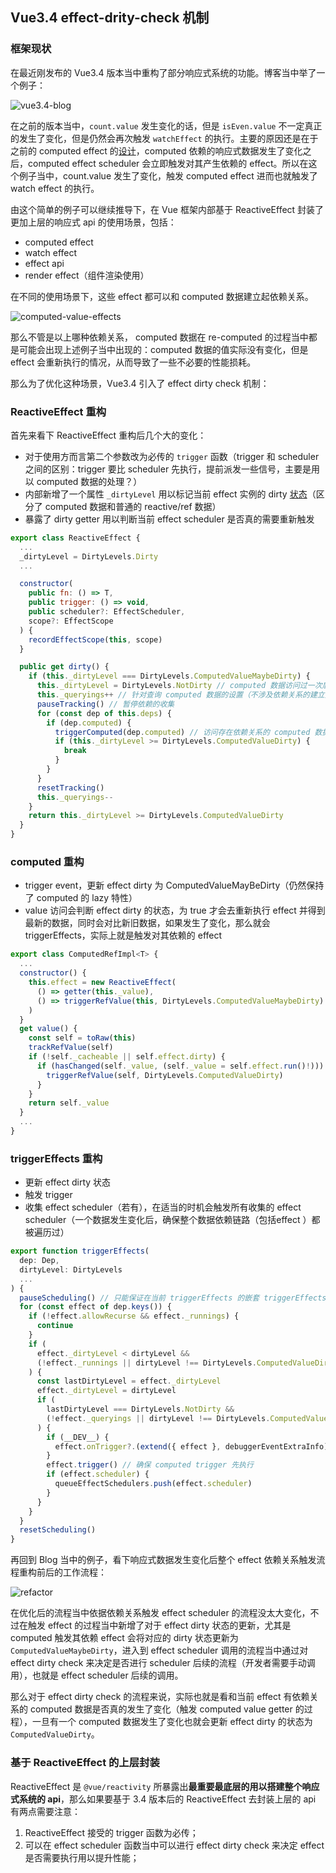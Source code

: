 ## Vue3.4 effect-drity-check 机制


### 框架现状

在最近刚发布的 Vue3.4 版本当中重构了部分响应式系统的功能。博客当中举了一个例子：

![vue3.4-blog](./images/vue3.4-blog.png)

在之前的版本当中，`count.value` 发生变化的话，但是 `isEven.value` 不一定真正的发生了变化，但是仍然会再次触发 `watchEffect` 的执行。主要的原因还是在于之前的 computed effect 的[设计](https://github.com/vuejs/core/pull/5912/files#diff-95734490ac7bb277f876f1c6e635a2718f5f8ac75615d0d72403df5a8903e652L44)，computed 依赖的响应式数据发生了变化之后，computed effect scheduler 会立即触发对其产生依赖的 effect。所以在这个例子当中，count.value 发生了变化，触发 computed effect 进而也就触发了 watch effect 的执行。

由这个简单的例子可以继续推导下，在 Vue 框架内部基于 ReactiveEffect 封装了更加上层的响应式 api 的使用场景，包括：

* computed effect
* watch effect
* effect api
* render effect（组件渲染使用）

在不同的使用场景下，这些 effect 都可以和 computed 数据建立起依赖关系。

![computed-value-effects](./images/computed-value-effects.png)

<!-- todo: 补充一个图 不同 effect 和 computed 数据之间的关系 -->

那么不管是以上哪种依赖关系， computed 数据在 re-computed 的过程当中都是可能会出现上述例子当中出现的：computed 数据的值实际没有变化，但是 effect 会重新执行的情况，从而导致了一些不必要的性能损耗。

那么为了优化这种场景，Vue3.4 引入了 effect dirty check 机制：

### ReactiveEffect 重构

首先来看下 ReactiveEffect 重构后几个大的变化：


* 对于使用方而言第二个参数改为必传的 `trigger` 函数（trigger 和 scheduler 之间的区别：trigger 要比 scheduler 先执行，提前派发一些信号，主要是用以 computed 数据的处理？）
* 内部新增了一个属性 `_dirtyLevel` 用以标记当前 effect 实例的 dirty [状态](https://github.com/vuejs/core/pull/5912/files#diff-f7360f435e9d5bfecbdfc36d9dbd7625cc99b76e6350f6522c2473d7441440c2R25)（区分了 computed 数据和普通的 reactive/ref 数据）
* 暴露了 dirty getter 用以判断当前 effect scheduler 是否真的需要重新触发


```javascript
export class ReactiveEffect {
  ...
  _dirtyLevel = DirtyLevels.Dirty
  ...

  constructor(
    public fn: () => T,
    public trigger: () => void,
    public scheduler?: EffectScheduler,
    scope?: EffectScope
  ) {
    recordEffectScope(this, scope)
  }

  public get dirty() {
    if (this._dirtyLevel === DirtyLevels.ComputedValueMaybeDirty) {
      this._dirtyLevel = DirtyLevels.NotDirty // computed 数据访问过一次后，置为 NotDirty
      this._queryings++ // 针对查询 computed 数据的设置（不涉及依赖关系的建立）
      pauseTracking() // 暂停依赖的收集
      for (const dep of this.deps) {
        if (dep.computed) {
          triggerComputed(dep.computed) // 访问存在依赖关系的 computed 数据，调用 computed value getter，看是否发生了变化，如果发生了变化，动态的改变当前依赖的 effect dirty 值，进而最终会执行 effect scheduler 
          if (this._dirtyLevel >= DirtyLevels.ComputedValueDirty) {
            break
          }
        }
      }
      resetTracking()
      this._queryings--
    }
    return this._dirtyLevel >= DirtyLevels.ComputedValueDirty
  }
}
```

### computed 重构

* trigger event，更新 effect dirty 为 ComputedValueMayBeDirty（仍然保持了 computed 的 lazy 特性）
* value 访问会判断 effect dirty 的状态，为 true 才会去重新执行 effect 并得到最新的数据，同时会对比新旧数据，如果发生了变化，那么就会 triggerEffects，实际上就是触发对其依赖的 effect

```javascript
export class ComputedRefImpl<T> {
  ...
  constructor() {
    this.effect = new ReactiveEffect(
      () => getter(this._value),
      () => triggerRefValue(this, DirtyLevels.ComputedValueMaybeDirty)
    )
  }
  get value() {
    const self = toRaw(this)
    trackRefValue(self)
    if (!self._cacheable || self.effect.dirty) {
      if (hasChanged(self._value, (self._value = self.effect.run()!))) {
        triggerRefValue(self, DirtyLevels.ComputedValueDirty)
      }
    }
    return self._value
  }
  ...
}
```

### triggerEffects 重构

* 更新 effect dirty 状态
* 触发 trigger
* 收集 effect scheduler（若有），在适当的时机会触发所有收集的 effect scheduler（一个数据发生变化后，确保整个数据依赖链路（包括effect ）都被遍历过）

```javascript
export function triggerEffects(
  dep: Dep,
  dirtyLevel: DirtyLevels
  ...
) {
  pauseScheduling() // 只能保证在当前 triggerEffects 的嵌套 triggerEffects 当中不会触发 effect scheduler 函数
  for (const effect of dep.keys()) {
    if (!effect.allowRecurse && effect._runnings) {
      continue
    }
    if (
      effect._dirtyLevel < dirtyLevel &&
      (!effect._runnings || dirtyLevel !== DirtyLevels.ComputedValueDirty) // runnings 当前 effect 是否正在执行
    ) {
      const lastDirtyLevel = effect._dirtyLevel
      effect._dirtyLevel = dirtyLevel
      if (
        lastDirtyLevel === DirtyLevels.NotDirty &&
        (!effect._queryings || dirtyLevel !== DirtyLevels.ComputedValueDirty)
      ) {
        if (__DEV__) {
          effect.onTrigger?.(extend({ effect }, debuggerEventExtraInfo))
        }
        effect.trigger() // 确保 computed trigger 先执行
        if (effect.scheduler) {
          queueEffectSchedulers.push(effect.scheduler)
        }
      }
    }
  }
  resetScheduling()
}
```

再回到 Blog 当中的例子，看下响应式数据发生变化后整个 effect 依赖关系触发流程重构前后的工作流程：

![refactor](./images/refactor.png)

在优化后的流程当中依据依赖关系触发 effect scheduler 的流程没太大变化，不过在触发 effect 的过程当中新增了对于 effect dirty 状态的更新，尤其是 computed 触发其依赖 effect 会将对应的 dirty 状态更新为 `ComputedValueMaybeDirty`，进入到 effect scheduler 调用的流程当中通过对 effect dirty check 来决定是否进行 scheduler 后续的流程（开发者需要手动调用），也就是 effect scheduler 后续的调用。

那么对于 effect dirty check 的流程来说，实际也就是看和当前 effect 有依赖关系的 computed 数据是否真的发生了变化（触发 computed value getter 的过程），一旦有一个 computed 数据发生了变化也就会更新 effect dirty 的状态为 `ComputedValueDirty`。

### 基于 ReactiveEffect 的上层封装

ReactiveEffect 是 `@vue/reactivity` 所暴露出**最重要最底层的用以搭建整个响应式系统的 api**，那么如果要基于 3.4 版本后的 ReactiveEffect 去封装上层的 api 有两点需要注意：

1. ReactiveEffect 接受的 trigger 函数为必传；
2. 可以在 effect scheduler 函数当中可以进行 effect dirty check 来决定 effect 是否需要执行用以提升性能；



<!-- 1. 具体的场景举例（和之前的工作流程的对比）；
   1. 具体会出现这种 case 的原因
2. 引入了 effect-dirty-check；
3. 如何去做的；
   1. ReactiveEffect API 的变化； trigger/scheduler 之间的区别（trigger 只是触发一些信号，即 computed 触发相关依赖的执行，scheduler 好理解，是交给用户来决定怎么去触发 effect）
   2. dity-check 机制；
4. 对于基于 ReactiveEffect 做上层 API 的一些改造工作。 -->